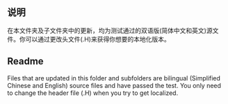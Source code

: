 ## 说明

在本文件夹及子文件夹中的更新，均为测试通过的双语版(简体中文和英文)源文件。你可以通过更改头文件(.H)来获得你想要的本地化版本。

## Readme

Files that are updated in this folder and subfolders are bilingual (Simplified Chinese and English) source files and have passed the test. You only need to change the header file (.H)  when you try to get localized.
